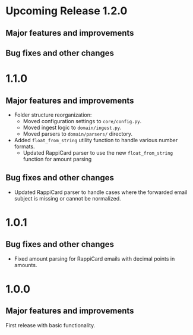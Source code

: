 # Upcoming Release 1.2.0
## Major features and improvements

## Bug fixes and other changes

# 1.1.0
## Major features and improvements
* Folder structure reorganization:
  * Moved configuration settings to `core/config.py`.
  * Moved ingest logic to `domain/ingest.py`.
  * Moved parsers to `domain/parsers/` directory.
* Added `float_from_string` utility function to handle various number formats.
  * Updated RappiCard parser to use the new `float_from_string` function for amount parsing

## Bug fixes and other changes
* Updated RappiCard parser to handle cases where the forwarded email subject is missing or cannot be normalized.

# 1.0.1
## Bug fixes and other changes
* Fixed amount parsing for RappiCard emails with decimal points in amounts.

# 1.0.0
## Major features and improvements
First release with basic functionality.
